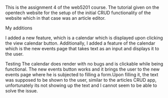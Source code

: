This is the assignment 4 of the web5201 course.
The tutorial given on the opentech website for the setup of the initial
CRUD functionality of the website which in that case was an article editor.

My additions

I added a new feature, which is a calendar which is displayed upon clicking the view calendar button.
Additionally, I added a feature of the calendar which is the new events page that 
takes text as an input and displays it to the user.

Testing
The calendar does render with no bugs and is clickable while being functional.
The new events button works and it brings the user to the new events page where he is
subjected to filling a form.Upon filling it, the text was supposed to be shown to the user, similar
to the articles CRUD app, unfortunately its not showing up the text and I cannot seem to be able to solve the issue.


